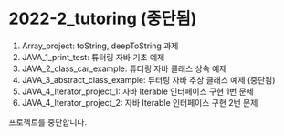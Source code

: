 # 2022-2_tutoring (중단됨)
1. Array_project: toString, deepToString 과제
2. JAVA_1_print_test: 튜터링 자바 기초 예제 
3. JAVA_2_class_car_example: 튜터링 자바 클래스 상속 예제
4. JAVA_3_abstract_class_example: 튜터링 자바 추상 클래스 예제 (중단됨)
5. JAVA_4_Iterator_project_1: 자바 Iterable 인터페이스 구현 1번 문제
6. JAVA_4_Iterator_project_2: 자바 Iterable 인터페이스 구현 2번 문제 

프로젝트를 중단합니다. 
